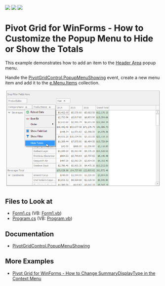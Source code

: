 <!-- default badges list -->
![](https://img.shields.io/endpoint?url=https://codecentral.devexpress.com/api/v1/VersionRange/128582643/18.2.3%2B)
[![](https://img.shields.io/badge/Open_in_DevExpress_Support_Center-FF7200?style=flat-square&logo=DevExpress&logoColor=white)](https://supportcenter.devexpress.com/ticket/details/E923)
[![](https://img.shields.io/badge/📖_How_to_use_DevExpress_Examples-e9f6fc?style=flat-square)](https://docs.devexpress.com/GeneralInformation/403183)
<!-- default badges end -->

# Pivot Grid for WinForms - How to Customize the Popup Menu to Hide or Show the Totals

This example demonstrates how to add an item to the [Header Area](https://docs.devexpress.com/WindowsForms/1803) popup menu.

Handle the [PivotGridControl.PopupMenuShowing](https://docs.devexpress.com/WindowsForms/DevExpress.XtraPivotGrid.PivotGridControl.PopupMenuShowing) event, create a new menu item and add it to the [e.Menu.Items](https://docs.devexpress.com/WindowsForms/DevExpress.Utils.Menu.DXSubMenuItem.Items) collection.

![screenshot](https://github.com/DevExpress-Examples/how-to-toggle-totals-visibility-at-runtime-e923/blob/18.2.3%2B/images/screenshot.png)

<!-- default file list -->
## Files to Look at

* [Form1.cs](./CS/Form1.cs) (VB: [Form1.vb](./VB/Form1.vb))
* [Program.cs](./CS/Program.cs) (VB: [Program.vb](./VB/Program.vb))
<!-- default file list end -->
## Documentation 
- [PivotGridControl.PopupMenuShowing](https://docs.devexpress.com/WindowsForms/DevExpress.XtraPivotGrid.PivotGridControl.PopupMenuShowing)
## More Examples
- [Pivot Grid for WinForms - How to Change SummaryDisplayType in the Context Menu](https://github.com/DevExpress-Examples/how-to-change-summarydisplaytype-via-the-context-menu-e2321)
